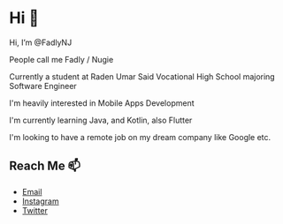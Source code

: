 # Hi 👋

Hi, I’m @FadlyNJ

People call me Fadly / Nugie

Currently a student at Raden Umar Said Vocational High School majoring Software Engineer

I'm heavily interested in Mobile Apps Development

I'm currently learning Java, and Kotlin, also Flutter

I'm looking to have a remote job on my dream company like Google etc.

## Reach Me 📫
- [Email](https://mailhide.io/en/e/Jm4hDiWq)
- [Instagram](https://instagram.com/fadlynj)
- [Twitter](https://twitter.com/fadlynugie)

<!---
FadlyNJ/FadlyNJ is a ✨ special ✨ repository because its `README.md` (this file) appears on your GitHub profile.
You can click the Preview link to take a look at your changes.
--->
